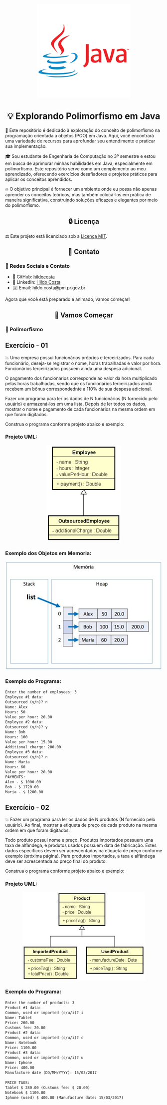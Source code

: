 <p align="center">
  <img src="https://github.com/hildocosta/hildocosta-Curso-Java--Nelio-Alves/blob/main/logo.png" width="300">
</p>

<h1 align="center">💡 Explorando Polimorfismo em Java</h1>

<p>🚀 Este repositório é dedicado à exploração do conceito de polimorfismo na programação orientada a objetos (POO) em Java. Aqui, você encontrará uma variedade de recursos para aprofundar seu entendimento e praticar sua implementação.</p>

<p>🎓 Sou estudante de Engenharia de Computação no 3º semestre e estou em busca de aprimorar minhas habilidades em Java, especialmente em polimorfismo. Este repositório serve como um complemento ao meu aprendizado, oferecendo exercícios desafiadores e projetos práticos para aplicar os conceitos aprendidos.</p>

<p>🔥 O objetivo principal é fornecer um ambiente onde eu possa não apenas aprender os conceitos teóricos, mas também colocá-los em prática de maneira significativa, construindo soluções eficazes e elegantes por meio do polimorfismo.</p>

<h2 align="center">🔒 Licença</h2>

<p>⚖️ Este projeto está licenciado sob a <a href="LICENSE">Licença MIT</a>.</p>

<h2 align="center">📧 Contato</h2>

<h3>🔗 Redes Sociais e Contato</h3>

<ul>
  <li>📌 GitHub: <a href="https://github.com/hildocosta">hildocosta</a></li>
  <li>💼 LinkedIn: <a href="https://www.linkedin.com/in/hildo-costa-b83812231/">Hildo Costa</a></li>
  <li>✉️ Email: hildo.costa@pm.pr.gov.br</li>
</ul>

<p>Agora que você está preparado e animado, vamos começar!</p>

<h2 align="center">🚀 Vamos Começar</h2>

<h3>🧩 Polimorfismo </h3>

<h2> Exercício - 01</h2>

<p>💥 Uma empresa possui funcionários próprios e terceirizados. Para cada funcionário, deseja-se registrar o nome, horas trabalhadas e valor por hora. Funcionários terceirizados possuem ainda uma despesa adicional.
  
O pagamento dos funcionários corresponde ao valor da hora multiplicado pelas horas trabalhadas, sendo que os funcionários terceirizados ainda recebem um bônus correspondednte a 110% de sua despesa adicional.

Fazer um programa para ler os dados de N funcionários (N fornecido pelo usuário) e armazená-los em uma lista. Depois de ler todos os dados, mostrar o nome e pagamento de cada funcionários na mesma ordem em que foram digitados.

Construa o programa conforme projeto abaixo e exemplo:</p>

<h3>Projeto UML:</h3>

 <p align="center">
  <img src="https://github.com/hildocosta/Polimorfismo/blob/main/projetoUML.jpg">
</p>

<h3>Exemplo dos Objetos em Memoria:</h3>


 <p align="center">
  <img src="https://github.com/hildocosta/Polimorfismo/blob/main/objetosemmemoria.jpg">
</p>


<h3>Exemplo do Programa:</h3>

```
Enter the number of employees: 3
Employee #1 data:
Outsourced (y/n)? n
Name: Alex
Hours: 50
Value per hour: 20.00
Employee #2 data:
Outsourced (y/n)? y
Name: Bob
Hours: 100
Value per hour: 15.00
Additional charge: 200.00
Employee #3 data:
Outsourced (y/n)? n
Name: Maria
Hours: 60
Value per hour: 20.00
PAYMENTS:
Alex - $ 1000.00
Bob - $ 1720.00
Maria - $ 1200.00
```


<h2> Exercício - 02</h2>

<p>💥 Fazer um programa para ler os dados de N produtos (N fornecido pelo usuário). Ao final, mostrar a etiqueta de preço de cada produto na mesma ordem em que foram digitados.

Todo produto possui nome e preço. Produtos importados possuem uma taxa de alfândega, e produtos usados possuem data de fabricação. Estes dados específicos devem ser acrescentados na etiqueta de preço conforme exemplo (próxima página). Para produtos importados, a taxa e alfândega deve ser acrescentada ao preço final do produto. </p>

Construa o programa conforme projeto abaixo e exemplo:</p>

<h3>Projeto UML:</h3>

 <p align="center">
  <img src="https://github.com/hildocosta/Polimorfismo/blob/main/projetoUML-02.jpg">
</p>


<h3>Exemplo do Programa:</h3>

```
Enter the number of products: 3
Product #1 data:
Common, used or imported (c/u/i)? i
Name: Tablet
Price: 260.00
Customs fee: 20.00
Product #2 data:
Common, used or imported (c/u/i)? c
Name: Notebook
Price: 1100.00
Product #3 data:
Common, used or imported (c/u/i)? u
Name: Iphone
Price: 400.00
Manufacture date (DD/MM/YYYY): 15/03/2017

PRICE TAGS:
Tablet $ 280.00 (Customs fee: $ 20.00)
Notebook $ 1100.00
Iphone (used) $ 400.00 (Manufacture date: 15/03/2017)
```
